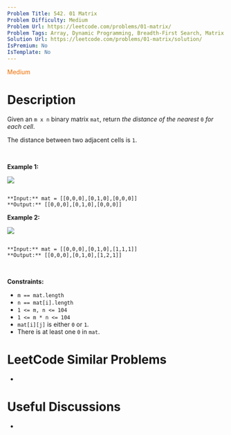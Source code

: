 ```yaml
---
Problem Title: 542. 01 Matrix
Problem Difficulty: Medium
Problem Url: https://leetcode.com/problems/01-matrix/
Problem Tags: Array, Dynamic Programming, Breadth-First Search, Matrix
Solution Url: https://leetcode.com/problems/01-matrix/solution/
IsPremium: No
IsTemplate: No
---
```


<span style="color: rgb(239, 108, 0);">Medium</span>

# Description

Given an `m x n` binary matrix `mat`, return *the distance of the nearest* `0` *for each cell*.


The distance between two adjacent cells is `1`.


 


**Example 1:**


![](https://assets.leetcode.com/uploads/2021/04/24/01-1-grid.jpg)

```

**Input:** mat = [[0,0,0],[0,1,0],[0,0,0]]
**Output:** [[0,0,0],[0,1,0],[0,0,0]]

```

**Example 2:**


![](https://assets.leetcode.com/uploads/2021/04/24/01-2-grid.jpg)

```

**Input:** mat = [[0,0,0],[0,1,0],[1,1,1]]
**Output:** [[0,0,0],[0,1,0],[1,2,1]]

```

 


**Constraints:**


* `m == mat.length`
* `n == mat[i].length`
* `1 <= m, n <= 104`
* `1 <= m * n <= 104`
* `mat[i][j]` is either `0` or `1`.
* There is at least one `0` in `mat`.




# LeetCode Similar Problems

- []()

# Useful Discussions

- []()

